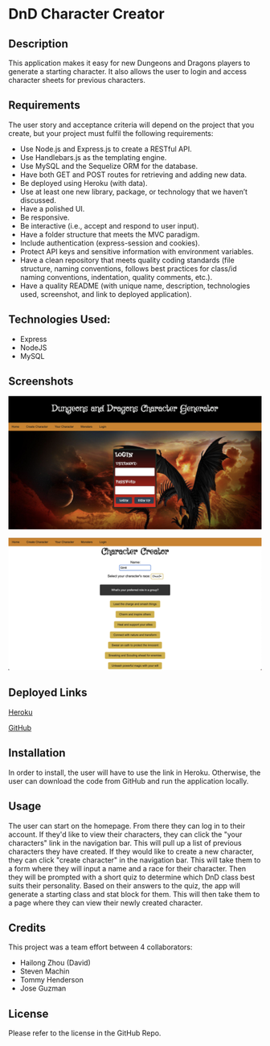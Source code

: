 # DnD Character Creator

## Description

This application makes it easy for new Dungeons and Dragons players to generate a starting character. It also allows the user to login and access character sheets for previous characters. 

## Requirements

The user story and acceptance criteria will depend on the project that you create, but your project must fulfil the following requirements:

- Use Node.js and Express.js to create a RESTful API.
- Use Handlebars.js as the templating engine.
- Use MySQL and the Sequelize ORM for the database.
- Have both GET and POST routes for retrieving and adding new data.
- Be deployed using Heroku (with data).
- Use at least one new library, package, or technology that we haven’t discussed.
- Have a polished UI.
- Be responsive.
- Be interactive (i.e., accept and respond to user input).
- Have a folder structure that meets the MVC paradigm.
- Include authentication (express-session and cookies).
- Protect API keys and sensitive information with environment variables.
- Have a clean repository that meets quality coding standards (file structure, naming conventions, follows best practices for class/id naming conventions, indentation, quality comments, etc.).
- Have a quality README (with unique name, description, technologies used, screenshot, and link to deployed application).

## Technologies Used:

- Express
- NodeJS
- MySQL

## Screenshots

![Login Page](public/asset/login.png)

![Character Quiz Page](<public/asset/character quiz.png>)

## Deployed Links

[Heroku](https://dnd-character-generator-app-3900836cda13.herokuapp.com/)

[GitHub](https://github.com/coding-bootcamp-project2/bootcamp-project2)

## Installation

In order to install, the user will have to use the link in Heroku. Otherwise, the user can download the code from GitHub and run the application locally. 

## Usage

The user can start on the homepage. From there they can log in to their account. If they'd like to view their characters, they can click the "your characters" link in the navigation bar. This will pull up a list of previous characters they have created.
If they would like to create a new character, they can click "create character" in the navigation bar. 
This will take them to a form where they will input a name and a race for their character. Then they will be prompted with a short quiz to determine which DnD class best suits their personality. 
Based on their answers to the quiz, the app will generate a starting class and stat block for them. 
This will then take them to a page where they can view their newly created character. 

## Credits

This project was a team effort between 4 collaborators:
- Hailong Zhou (David) 
- Steven Machin
- Tommy Henderson
- Jose Guzman

## License

Please refer to the license in the GitHub Repo. 